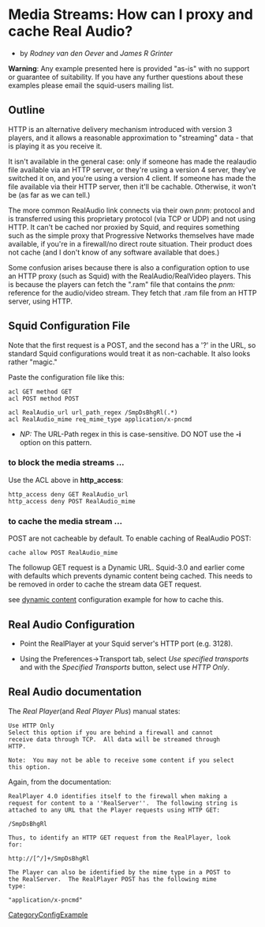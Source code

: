 # Media Streams: How can I proxy and cache Real Audio?

  - by *Rodney van den Oever* and *James R Grinter*

**Warning**: Any example presented here is provided "as-is" with no
support or guarantee of suitability. If you have any further questions
about these examples please email the squid-users mailing list.

## Outline

HTTP is an alternative delivery mechanism introduced with version 3
players, and it allows a reasonable approximation to "streaming" data -
that is playing it as you receive it.

It isn't available in the general case: only if someone has made the
realaudio file available via an HTTP server, or they're using a version
4 server, they've switched it on, and you're using a version 4 client.
If someone has made the file available via their HTTP server, then it'll
be cachable. Otherwise, it won't be (as far as we can tell.)

The more common RealAudio link connects via their own *pnm:* protocol
and is transferred using this proprietary protocol (via TCP or UDP) and
not using HTTP. It can't be cached nor proxied by Squid, and requires
something such as the simple proxy that Progressive Networks themselves
have made available, if you're in a firewall/no direct route situation.
Their product does not cache (and I don't know of any software available
that does.)

Some confusion arises because there is also a configuration option to
use an HTTP proxy (such as Squid) with the RealAudio/RealVideo players.
This is because the players can fetch the ".ram" file that contains the
*pnm:* reference for the audio/video stream. They fetch that .ram file
from an HTTP server, using HTTP.

## Squid Configuration File

Note that the first request is a POST, and the second has a '?' in the
URL, so standard Squid configurations would treat it as non-cachable. It
also looks rather "magic."

Paste the configuration file like this:

    acl GET method GET
    acl POST method POST
    
    acl RealAudio_url url_path_regex /SmpDsBhgRl(.*)
    acl RealAudio_mime req_mime_type application/x-pncmd

  - *NP:* The URL-Path regex in this is case-sensitive. DO NOT use the
    **-i** option on this pattern.

### to block the media streams ...

Use the ACL above in **http\_access**:

    http_access deny GET RealAudio_url
    http_access deny POST RealAudio_mime

### to cache the media stream ...

POST are not cacheable by default. To enable caching of RealAudio POST:

    cache allow POST RealAudio_mime

The followup GET request is a Dynamic URL. Squid-3.0 and earlier come
with defaults which prevents dynamic content being cached. This needs to
be removed in order to cache the stream data GET request.

see [dynamic
content](/ConfigExamples/DynamicContent#)
configuration example for how to cache this.

## Real Audio Configuration

  - Point the RealPlayer at your Squid server's HTTP port (e.g. 3128).

  - Using the Preferences-\>Transport tab, select *Use specified
    transports* and with the *Specified Transports* button, select use
    *HTTP Only*.

## Real Audio documentation

The *Real Player*(and *Real Player Plus*) manual states:

    Use HTTP Only
    Select this option if you are behind a firewall and cannot
    receive data through TCP.  All data will be streamed through
    HTTP.
    
    Note:  You may not be able to receive some content if you select
    this option.

Again, from the documentation:

    RealPlayer 4.0 identifies itself to the firewall when making a
    request for content to a ''RealServer''.  The following string is
    attached to any URL that the Player requests using HTTP GET:
    
    /SmpDsBhgRl
    
    Thus, to identify an HTTP GET request from the RealPlayer, look
    for:
    
    http://[^/]+/SmpDsBhgRl
    
    The Player can also be identified by the mime type in a POST to
    the RealServer.  The RealPlayer POST has the following mime
    type:
    
    "application/x-pncmd"

[CategoryConfigExample](/CategoryConfigExample#)
